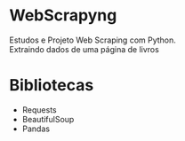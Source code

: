 # WebScrapyng

Estudos e Projeto Web Scraping com Python. \
Extraindo dados de uma página de livros

# Bibliotecas
- Requests
- BeautifulSoup
- Pandas
